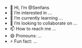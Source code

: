 - 👋 Hi, I’m @Senfans
- 👀 I’m interested in ...
- 🌱 I’m currently learning ...
- 💞️ I’m looking to collaborate on ...
- 📫 How to reach me ...
- 😄 Pronouns: ...
- ⚡ Fun fact: ...

<!---
Senfans/Senfans is a ✨ special ✨ repository because its `README.md` (this file) appears on your GitHub profile.
You can click the Preview link to take a look at your changes.
--->
